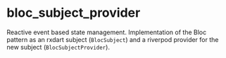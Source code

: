 # bloc_subject_provider

Reactive event based state management. Implementation of the Bloc pattern as an rxdart subject (`BlocSubject`) and a riverpod provider for the new subject (`BlocSubjectProvider`).
